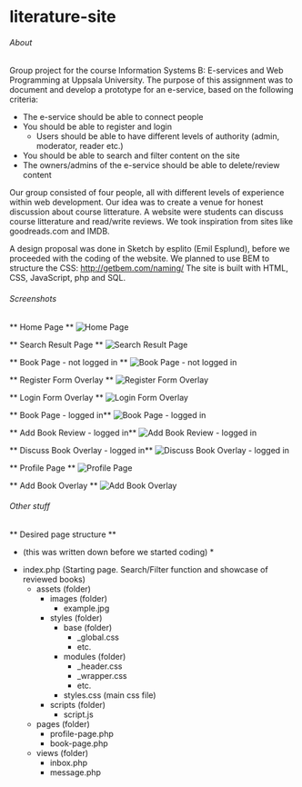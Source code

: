 # literature-site

###### About
Group project for the course Information Systems B: E-services and Web Programming at Uppsala University. The purpose of this assignment was to document and develop a prototype for an e-service, based on the following criteria:

- The e-service should be able to connect people
- You should be able to register and login
	- Users should be able to have different levels of authority (admin, moderator, reader etc.)
- You should be able to search and filter content on the site
- The owners/admins of the e-service should be able to delete/review content

Our group consisted of four people, all with different levels of experience within web development. Our idea was to create a venue for honest discussion about course litterature. A website were students can discuss course litterature and read/write reviews. We took inspiration from sites like goodreads.com and IMDB. 


A design proposal was done in Sketch by esplito (Emil Esplund), before we proceeded with the coding of the website.
We planned to use BEM to structure the CSS: http://getbem.com/naming/
The site is built with HTML, CSS, JavaScript, php and SQL.

###### Screenshots

** Home Page **
![Home Page](https://raw.githubusercontent.com/esplito/literature-site/master/screenshots/start_page.png)

** Search Result Page **
![Search Result Page](https://raw.githubusercontent.com/esplito/literature-site/master/screenshots/search_result_page.PNG)

** Book Page - not logged in **
![Book Page - not logged in](https://raw.githubusercontent.com/esplito/literature-site/master/screenshots/book_page.PNG)

** Register Form Overlay **
![Register Form Overlay](https://raw.githubusercontent.com/esplito/literature-site/master/screenshots/register_view.png)

** Login Form Overlay **
![Login Form Overlay](https://raw.githubusercontent.com/esplito/literature-site/master/screenshots/login_view.png)

** Book Page - logged in**
![Book Page - logged in](https://raw.githubusercontent.com/esplito/literature-site/master/screenshots/book_page_loggedin.PNG)

** Add Book Review - logged in**
![Add Book Review - logged in](https://raw.githubusercontent.com/esplito/literature-site/master/screenshots/add_review_book.PNG)

** Discuss Book Overlay - logged in**
![Discuss Book Overlay - logged in](https://raw.githubusercontent.com/esplito/literature-site/master/screenshots/discuss_view.PNG)

** Profile Page **
![Profile Page](https://raw.githubusercontent.com/esplito/literature-site/master/screenshots/profile_page.PNG)

** Add Book Overlay **
![Add Book Overlay](https://raw.githubusercontent.com/esplito/literature-site/master/screenshots/add_book.PNG)

###### Other stuff
** Desired page structure ** 
* (this was written down before we started coding) *
- index.php (Starting page. Search/Filter function and showcase of reviewed books)
	- assets (folder)
		- images (folder)
			- example.jpg 
		- styles (folder)
			- base (folder)
				- _global.css
				- etc.
			- modules (folder)
				- _header.css
				- _wrapper.css
				- etc.
			- styles.css (main css file)
		- scripts (folder)
			- script.js
	- pages (folder)
		- profile-page.php
		- book-page.php 
	- views (folder)
		- inbox.php
		- message.php
		

